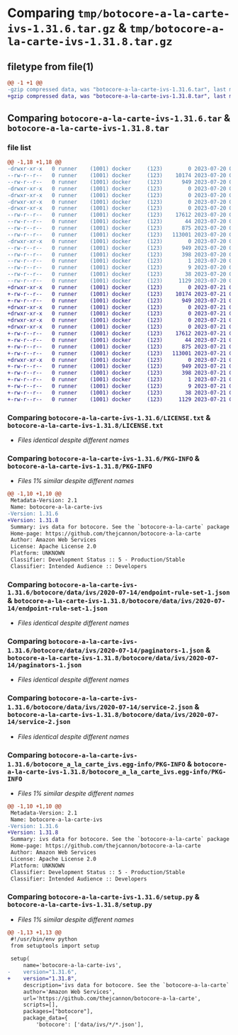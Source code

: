 # Comparing `tmp/botocore-a-la-carte-ivs-1.31.6.tar.gz` & `tmp/botocore-a-la-carte-ivs-1.31.8.tar.gz`

## filetype from file(1)

```diff
@@ -1 +1 @@
-gzip compressed data, was "botocore-a-la-carte-ivs-1.31.6.tar", last modified: Thu Jul 20 01:20:23 2023, max compression
+gzip compressed data, was "botocore-a-la-carte-ivs-1.31.8.tar", last modified: Fri Jul 21 01:21:33 2023, max compression
```

## Comparing `botocore-a-la-carte-ivs-1.31.6.tar` & `botocore-a-la-carte-ivs-1.31.8.tar`

### file list

```diff
@@ -1,18 +1,18 @@
-drwxr-xr-x   0 runner    (1001) docker     (123)        0 2023-07-20 01:20:23.734713 botocore-a-la-carte-ivs-1.31.6/
--rw-r--r--   0 runner    (1001) docker     (123)    10174 2023-07-20 01:20:23.000000 botocore-a-la-carte-ivs-1.31.6/LICENSE.txt
--rw-r--r--   0 runner    (1001) docker     (123)      949 2023-07-20 01:20:23.734713 botocore-a-la-carte-ivs-1.31.6/PKG-INFO
-drwxr-xr-x   0 runner    (1001) docker     (123)        0 2023-07-20 01:20:23.730713 botocore-a-la-carte-ivs-1.31.6/botocore/
-drwxr-xr-x   0 runner    (1001) docker     (123)        0 2023-07-20 01:20:23.730713 botocore-a-la-carte-ivs-1.31.6/botocore/data/
-drwxr-xr-x   0 runner    (1001) docker     (123)        0 2023-07-20 01:20:23.730713 botocore-a-la-carte-ivs-1.31.6/botocore/data/ivs/
-drwxr-xr-x   0 runner    (1001) docker     (123)        0 2023-07-20 01:20:23.734713 botocore-a-la-carte-ivs-1.31.6/botocore/data/ivs/2020-07-14/
--rw-r--r--   0 runner    (1001) docker     (123)    17612 2023-07-20 01:19:55.000000 botocore-a-la-carte-ivs-1.31.6/botocore/data/ivs/2020-07-14/endpoint-rule-set-1.json
--rw-r--r--   0 runner    (1001) docker     (123)       44 2023-07-20 01:19:55.000000 botocore-a-la-carte-ivs-1.31.6/botocore/data/ivs/2020-07-14/examples-1.json
--rw-r--r--   0 runner    (1001) docker     (123)      875 2023-07-20 01:19:55.000000 botocore-a-la-carte-ivs-1.31.6/botocore/data/ivs/2020-07-14/paginators-1.json
--rw-r--r--   0 runner    (1001) docker     (123)   113001 2023-07-20 01:19:55.000000 botocore-a-la-carte-ivs-1.31.6/botocore/data/ivs/2020-07-14/service-2.json
-drwxr-xr-x   0 runner    (1001) docker     (123)        0 2023-07-20 01:20:23.734713 botocore-a-la-carte-ivs-1.31.6/botocore_a_la_carte_ivs.egg-info/
--rw-r--r--   0 runner    (1001) docker     (123)      949 2023-07-20 01:20:23.000000 botocore-a-la-carte-ivs-1.31.6/botocore_a_la_carte_ivs.egg-info/PKG-INFO
--rw-r--r--   0 runner    (1001) docker     (123)      398 2023-07-20 01:20:23.000000 botocore-a-la-carte-ivs-1.31.6/botocore_a_la_carte_ivs.egg-info/SOURCES.txt
--rw-r--r--   0 runner    (1001) docker     (123)        1 2023-07-20 01:20:23.000000 botocore-a-la-carte-ivs-1.31.6/botocore_a_la_carte_ivs.egg-info/dependency_links.txt
--rw-r--r--   0 runner    (1001) docker     (123)        9 2023-07-20 01:20:23.000000 botocore-a-la-carte-ivs-1.31.6/botocore_a_la_carte_ivs.egg-info/top_level.txt
--rw-r--r--   0 runner    (1001) docker     (123)       38 2023-07-20 01:20:23.734713 botocore-a-la-carte-ivs-1.31.6/setup.cfg
--rw-r--r--   0 runner    (1001) docker     (123)     1129 2023-07-20 01:20:23.000000 botocore-a-la-carte-ivs-1.31.6/setup.py
+drwxr-xr-x   0 runner    (1001) docker     (123)        0 2023-07-21 01:21:33.071135 botocore-a-la-carte-ivs-1.31.8/
+-rw-r--r--   0 runner    (1001) docker     (123)    10174 2023-07-21 01:21:32.000000 botocore-a-la-carte-ivs-1.31.8/LICENSE.txt
+-rw-r--r--   0 runner    (1001) docker     (123)      949 2023-07-21 01:21:33.071135 botocore-a-la-carte-ivs-1.31.8/PKG-INFO
+drwxr-xr-x   0 runner    (1001) docker     (123)        0 2023-07-21 01:21:33.071135 botocore-a-la-carte-ivs-1.31.8/botocore/
+drwxr-xr-x   0 runner    (1001) docker     (123)        0 2023-07-21 01:21:33.071135 botocore-a-la-carte-ivs-1.31.8/botocore/data/
+drwxr-xr-x   0 runner    (1001) docker     (123)        0 2023-07-21 01:21:33.071135 botocore-a-la-carte-ivs-1.31.8/botocore/data/ivs/
+drwxr-xr-x   0 runner    (1001) docker     (123)        0 2023-07-21 01:21:33.071135 botocore-a-la-carte-ivs-1.31.8/botocore/data/ivs/2020-07-14/
+-rw-r--r--   0 runner    (1001) docker     (123)    17612 2023-07-21 01:21:06.000000 botocore-a-la-carte-ivs-1.31.8/botocore/data/ivs/2020-07-14/endpoint-rule-set-1.json
+-rw-r--r--   0 runner    (1001) docker     (123)       44 2023-07-21 01:21:06.000000 botocore-a-la-carte-ivs-1.31.8/botocore/data/ivs/2020-07-14/examples-1.json
+-rw-r--r--   0 runner    (1001) docker     (123)      875 2023-07-21 01:21:06.000000 botocore-a-la-carte-ivs-1.31.8/botocore/data/ivs/2020-07-14/paginators-1.json
+-rw-r--r--   0 runner    (1001) docker     (123)   113001 2023-07-21 01:21:06.000000 botocore-a-la-carte-ivs-1.31.8/botocore/data/ivs/2020-07-14/service-2.json
+drwxr-xr-x   0 runner    (1001) docker     (123)        0 2023-07-21 01:21:33.071135 botocore-a-la-carte-ivs-1.31.8/botocore_a_la_carte_ivs.egg-info/
+-rw-r--r--   0 runner    (1001) docker     (123)      949 2023-07-21 01:21:33.000000 botocore-a-la-carte-ivs-1.31.8/botocore_a_la_carte_ivs.egg-info/PKG-INFO
+-rw-r--r--   0 runner    (1001) docker     (123)      398 2023-07-21 01:21:33.000000 botocore-a-la-carte-ivs-1.31.8/botocore_a_la_carte_ivs.egg-info/SOURCES.txt
+-rw-r--r--   0 runner    (1001) docker     (123)        1 2023-07-21 01:21:33.000000 botocore-a-la-carte-ivs-1.31.8/botocore_a_la_carte_ivs.egg-info/dependency_links.txt
+-rw-r--r--   0 runner    (1001) docker     (123)        9 2023-07-21 01:21:33.000000 botocore-a-la-carte-ivs-1.31.8/botocore_a_la_carte_ivs.egg-info/top_level.txt
+-rw-r--r--   0 runner    (1001) docker     (123)       38 2023-07-21 01:21:33.071135 botocore-a-la-carte-ivs-1.31.8/setup.cfg
+-rw-r--r--   0 runner    (1001) docker     (123)     1129 2023-07-21 01:21:32.000000 botocore-a-la-carte-ivs-1.31.8/setup.py
```

### Comparing `botocore-a-la-carte-ivs-1.31.6/LICENSE.txt` & `botocore-a-la-carte-ivs-1.31.8/LICENSE.txt`

 * *Files identical despite different names*

### Comparing `botocore-a-la-carte-ivs-1.31.6/PKG-INFO` & `botocore-a-la-carte-ivs-1.31.8/PKG-INFO`

 * *Files 1% similar despite different names*

```diff
@@ -1,10 +1,10 @@
 Metadata-Version: 2.1
 Name: botocore-a-la-carte-ivs
-Version: 1.31.6
+Version: 1.31.8
 Summary: ivs data for botocore. See the `botocore-a-la-carte` package for more info.
 Home-page: https://github.com/thejcannon/botocore-a-la-carte
 Author: Amazon Web Services
 License: Apache License 2.0
 Platform: UNKNOWN
 Classifier: Development Status :: 5 - Production/Stable
 Classifier: Intended Audience :: Developers
```

### Comparing `botocore-a-la-carte-ivs-1.31.6/botocore/data/ivs/2020-07-14/endpoint-rule-set-1.json` & `botocore-a-la-carte-ivs-1.31.8/botocore/data/ivs/2020-07-14/endpoint-rule-set-1.json`

 * *Files identical despite different names*

### Comparing `botocore-a-la-carte-ivs-1.31.6/botocore/data/ivs/2020-07-14/paginators-1.json` & `botocore-a-la-carte-ivs-1.31.8/botocore/data/ivs/2020-07-14/paginators-1.json`

 * *Files identical despite different names*

### Comparing `botocore-a-la-carte-ivs-1.31.6/botocore/data/ivs/2020-07-14/service-2.json` & `botocore-a-la-carte-ivs-1.31.8/botocore/data/ivs/2020-07-14/service-2.json`

 * *Files identical despite different names*

### Comparing `botocore-a-la-carte-ivs-1.31.6/botocore_a_la_carte_ivs.egg-info/PKG-INFO` & `botocore-a-la-carte-ivs-1.31.8/botocore_a_la_carte_ivs.egg-info/PKG-INFO`

 * *Files 1% similar despite different names*

```diff
@@ -1,10 +1,10 @@
 Metadata-Version: 2.1
 Name: botocore-a-la-carte-ivs
-Version: 1.31.6
+Version: 1.31.8
 Summary: ivs data for botocore. See the `botocore-a-la-carte` package for more info.
 Home-page: https://github.com/thejcannon/botocore-a-la-carte
 Author: Amazon Web Services
 License: Apache License 2.0
 Platform: UNKNOWN
 Classifier: Development Status :: 5 - Production/Stable
 Classifier: Intended Audience :: Developers
```

### Comparing `botocore-a-la-carte-ivs-1.31.6/setup.py` & `botocore-a-la-carte-ivs-1.31.8/setup.py`

 * *Files 1% similar despite different names*

```diff
@@ -1,13 +1,13 @@
 #!/usr/bin/env python
 from setuptools import setup
 
 setup(
     name='botocore-a-la-carte-ivs',
-    version="1.31.6",
+    version="1.31.8",
     description='ivs data for botocore. See the `botocore-a-la-carte` package for more info.',
     author='Amazon Web Services',
     url='https://github.com/thejcannon/botocore-a-la-carte',
     scripts=[],
     packages=["botocore"],
     package_data={
         'botocore': ['data/ivs/*/*.json'],
```

